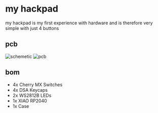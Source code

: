 # my hackpad
my hackpad is my first experience with hardware and is therefore very simple with just 4 buttons

## pcb
![schemetic](https://github.com/user-attachments/assets/4d02c3a6-3163-4360-bf0d-73184a0178a9)
![pcb](https://github.com/user-attachments/assets/1bc2a17f-65bc-43a2-9e55-dd1d10d78063)

## bom
- 4x Cherry MX Switches
- 4x DSA Keycaps
- 2x WS2812B LEDs
- 1x XIAO RP2040
- 1x Case
